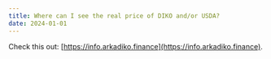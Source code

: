 ```yaml
---
title: Where can I see the real price of DIKO and/or USDA?
date: 2024-01-01
---
```


Check this out: [https://info.arkadiko.finance](https://info.arkadiko.finance).
